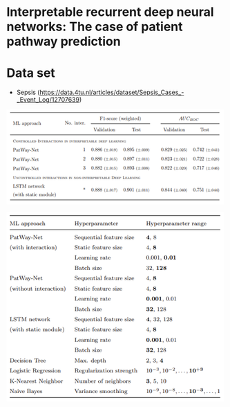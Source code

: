 # Interpretable recurrent deep neural networks: The case of patient pathway prediction

# 


# Data set
- Sepsis (https://data.4tu.nl/articles/dataset/Sepsis_Cases_-_Event_Log/12707639)


![Interactions](Interactions.PNG?raw=true "Employee Data title")

![Interactions](Hyperparameters.PNG?raw=true "Employee Data title")
